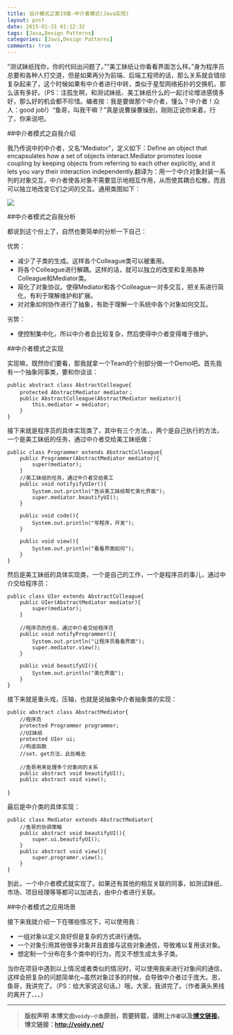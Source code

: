 ```yaml
---
title: 设计模式之第19章-中介者模式(Java实现)
layout: post
date: 2015-01-31 01:12:32
tags: [Java,Design Patterns]
categories: [Java,Design Patterns]
comments: true
---
```


“测试妹纸找你，你的代码出问题了。”“美工妹纸让你看看界面怎么样。”身为程序员总要和各种人打交道，但是如果再分为前端、后端工程师的话，那么关系就会错综复杂起来了，这个时候如果有中介者进行中转，类似于星型网络拓扑的交换机，那么该有多好。（PS：注孤生啊，和测试妹纸、美工妹纸什么的一起讨论增进感情多好，那么好的机会都不珍惜。编者按：我是要做那个中介者，懂么？中介者！众人：good job!）“鱼哥，叫我干嘛？”真是说曹操曹操到，刚刚正说你来着，行了，你来说吧。

##中介者模式之自我介绍

我乃传说中的中介者，又名“Mediator”，定义如下：Define an object that encapsulates how a set of objects interact.Mediator promotes loose coupling by keeping objects from referring to each other explicitly, and it lets you vary their interaction independently.翻译为：用一个中介对象封装一系列的对象交互，中介者使各对象不需要显示地相互作用，从而使其耦合松散，而且可以独立地改变它们之间的交互。通用类图如下：

![](http://images.cnitblog.com/blog/666211/201501/301227229256825.png)

##中介者模式之自我分析

都说到这个份上了，自然也要简单的分析一下自己：

优势：

* 减少了子类的生成。这样各个Colleague类可以被重用。
* 将各个Colleague进行解耦。这样的话，就可以独立的改变和复用各种Colleague和Mediator类。
* 简化了对象协议。使得Mediator和各个Colleague一对多交互，把关系进行简化，有利于理解维护和扩展。
* 对对象如何协作进行了抽象，有助于理解一个系统中各个对象如何交互。

劣势：

* 使控制集中化，所以中介者会比较复杂，然后使得中介者变得难于维护。

##中介者模式之实现

实现嘛，既然你们要看，那我就拿一个Team的个别部分做一个Demo吧。首先我有一个抽象同事类，要和你谈谈：

	public abstract class AbstractColleague{
	    protected AbstractMediator mediator；
	    public AbstractColleague(AbstractMediator mediator){
	        this.mediator = mediator;
	    }
	}

接下来就是程序员的具体实现类了，其中有三个方法，，两个是自己执行的方法，一个是美工妹纸的任务，通过中介者交给美工妹纸做：

	public class Programmer extends AbstractColleague{
	    public Programmer(AbstractMediator mediator){
	        super(mediator);
	    }
	    //美工妹纸的任务，通过中介者交给美工
	    public void notifyifyUIer(){
	        System.out.println("告诉美工妹纸帮忙美化界面");
	        super.mediator.beautifyUI();
	    }
	
	    public void code(){
	        System.out.println("写程序，开发");
	    }
	
	    public void view(){
	        System.out.println("看看界面如何");
	    }
	}

然后是美工妹纸的具体实现类，一个是自己的工作，一个是程序员的事儿，通过中介交给程序员：

	public class UIer extends AbstractColleague{
	    public UIer(AbstractMediator mediator){
	        super(mediator);
	    }
	
	    //程序员的任务，通过中介者交给程序员
	    public void notifyProgrammer(){
	        System.out.println("让程序员看看界面");
	        super.mediator.view();
	    }
	
	    public void beautifyUI(){
	        System.out.println("美化界面");
	    }
	}

接下来就是重头戏，压轴，也就是说抽象中介者抽象类的实现：

	public abstract class AbstractMediator{
	    //程序员
	    protected Programmer programmer;
	    //UI妹纸
	    protected UIer ui;
	    //构造函数
	    //set、get方法，此处略去
	
	    //鱼哥用来处理多个对象间的关系
	    public abstract void beautifyUI();
	    public abstract void view();
	
	}　

最后是中介类的具体实现：

	public class Mediator extends AbstractMediator{
	    //鱼哥的协调策略
	    public abstract void beautifyUI(){
	        super.ui.beautifyUI();
	    }
	    public abstract void view(){
	        super.programer.view();
	    }
	}

到此，一个中介者模式就实现了。如果还有其他的相互关联的同事，如测试妹纸、市场、项目经理等等都可以加进去，由中介者进行关联。

##中介者模式之应用场景

接下来我就介绍一下在哪些情况下，可以使用我：

* 一组对象以定义良好但是复杂的方式进行通信。
* 一个对象引用其他很多对象并且直接与这些对象通信，导致难以复用该对象。
* 想定制一个分布在多个类中的行为，而又不想生成太多子类。

当你在项目中遇到以上情况或者类似的情况时，可以使用我来进行对象间的通信，这样会把复杂的问题简单化~虽然对象过多的时候，会导致中介者过于庞大。恩，鱼哥，我讲完了。（PS：给大家说这句话。）哦，大家，我讲完了。（作者满头黑线的离开了、、、）

---
> **版权声明**
> **本博文由`voidy-小鱼`原创，若要转载，请附上`作者`以及[博文链接](http://voidy.net)。**
> **博文链接：<http://voidy.net/>**